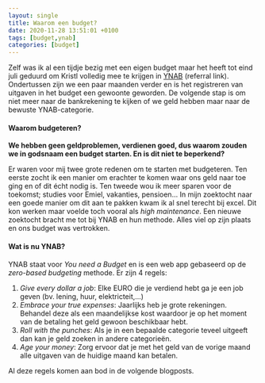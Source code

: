 ```yaml
---
layout: single
title: Waarom een budget?
date: 2020-11-28 13:51:01 +0100
tags: [budget,ynab]
categories: [budget]
---
```


Zelf was ik al een tijdje bezig met een eigen budget maar het heeft tot eind juli geduurd om Kristl volledig mee te krijgen in [YNAB][YNAB] (referral link).<!--more--> Ondertussen zijn we een paar maanden verder en is het registreren van uitgaven in het budget een gewoonte geworden. De volgende stap is om niet meer naar de bankrekening te kijken of we geld hebben maar naar de bewuste YNAB-categorie.



#### Waarom budgeteren?

**We hebben geen geldproblemen, verdienen goed, dus waarom zouden we in godsnaam een budget starten. En is dit niet te beperkend?**

Er waren voor mij twee grote redenen om te starten met budgeteren. Ten eerste zocht ik een manier om erachter te komen waar ons geld naar toe ging en of dit écht nodig is. Ten tweede wou ik meer sparen voor de toekomst; studies voor Emiel, vakanties, pensioen...
In mijn zoektocht naar een goede manier om dit aan te pakken kwam ik al snel terecht bij excel. Dit kon werken maar voelde toch vooral als *high maintenance*. Een nieuwe zoektocht bracht me tot bij YNAB en hun methode. Alles viel op zijn plaats en ons budget was vertrokken.

#### Wat is nu YNAB?

YNAB staat voor *You need a Budget* en is een web app gebaseerd op de *zero-based budgeting* methode. Er zijn 4 regels:
1. *Give every dollar a job*: Elke EURO die je verdiend hebt ga je een job geven (bv. lening, huur, elektricteit,...)
2. *Embrace your true expenses*: Jaarlijks heb je grote rekeningen. Behandel deze als een maandelijkse kost waardoor je op het moment van de betaling het geld gewoon beschikbaar hebt.
3. *Roll with the punches*: Als je in een bepaalde categorie teveel uitgeeft dan kan je geld zoeken in andere categorieën.
4. *Age your money*: Zorg ervoor dat je met het geld van de vorige maand alle uitgaven van de huidige maand kan betalen.

Al deze regels komen aan bod in de volgende blogposts.


[YNAB]: https://ynab.com/referral/?ref=nK4-awM84GDPqxy7&utm_source=customer_referral